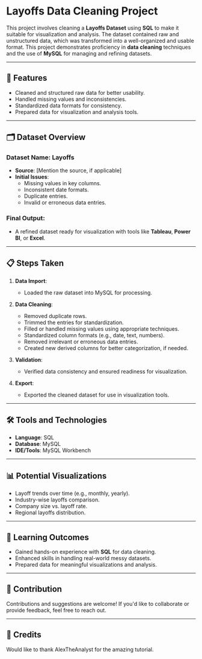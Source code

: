 # Layoffs Data Cleaning Project

This project involves cleaning a **Layoffs Dataset** using **SQL** to make it suitable for visualization and analysis. The dataset contained raw and unstructured data, which was transformed into a well-organized and usable format. This project demonstrates proficiency in **data cleaning** techniques and the use of **MySQL** for managing and refining datasets.

---

## 🚀 Features

- Cleaned and structured raw data for better usability.
- Handled missing values and inconsistencies.
- Standardized data formats for consistency.
- Prepared data for visualization and analysis tools.

---

## 🗂️ Dataset Overview

### **Dataset Name**: Layoffs  
- **Source**: [Mention the source, if applicable]  
- **Initial Issues**:
  - Missing values in key columns.
  - Inconsistent date formats.
  - Duplicate entries.
  - Invalid or erroneous data entries.

### **Final Output**:
- A refined dataset ready for visualization with tools like **Tableau**, **Power BI**, or **Excel**.

---

## 📋 Steps Taken

1. **Data Import**:
   - Loaded the raw dataset into MySQL for processing.

2. **Data Cleaning**:
   - Removed duplicate rows.
   - Trimmed the entries for standardization.
   - Filled or handled missing values using appropriate techniques.
   - Standardized column formats (e.g., date, text, numbers).
   - Removed irrelevant or erroneous data entries.
   - Created new derived columns for better categorization, if needed.

3. **Validation**:
   - Verified data consistency and ensured readiness for visualization.

4. **Export**:
   - Exported the cleaned dataset for use in visualization tools.

---

## 🛠️ Tools and Technologies

- **Language**: SQL  
- **Database**: MySQL  
- **IDE/Tools**: MySQL Workbench

---

## 📊 Potential Visualizations

- Layoff trends over time (e.g., monthly, yearly).
- Industry-wise layoffs comparison.
- Company size vs. layoff rate.
- Regional layoffs distribution.

---

## 📖 Learning Outcomes

- Gained hands-on experience with **SQL** for data cleaning.
- Enhanced skills in handling real-world messy datasets.
- Prepared data for meaningful visualizations and analysis.

---

## 🤝 Contribution

Contributions and suggestions are welcome! If you'd like to collaborate or provide feedback, feel free to reach out.  

---

## 📜 Credits

Would like to thank AlexTheAnalyst for the amazing tutorial.
